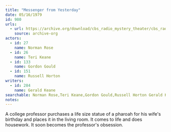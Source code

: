 ```yaml
---
title: "Messenger from Yesterday"
date: 05/16/1979
id: 980
urls: 
  - url: https://archive.org/download/cbs_radio_mystery_theater/cbs_radio_mystery_theater-0951-1000.zip/cbs_radio_mystery_theater-0951-1000%2Fcbsrmt_0980_messenger_from_yesterday.mp3
    source: archive-org
actors:  
  - id: 27
    name: Norman Rose  
  - id: 26
    name: Teri Keane  
  - id: 133
    name: Gordon Gould  
  - id: 151
    name: Russell Horton
writers:  
  - id: 284
    name: Gerald Keane
searchable: Norman Rose,Teri Keane,Gordon Gould,Russell Horton Gerald Keane
notes:  
---
```

A college professor purchases a life size statue of a pharoah for his wife's birthday and places it in the living room. It comes to life and does housework. It soon becomes the professor's obsession.